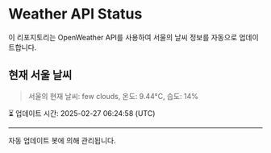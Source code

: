 
# Weather API Status

이 리포지토리는 OpenWeather API를 사용하여 서울의 날씨 정보를 자동으로 업데이트합니다.

## 현재 서울 날씨
> 서울의 현재 날씨: few clouds, 온도: 9.44°C, 습도: 14%

⏳ 업데이트 시간: 2025-02-27 06:24:58 (UTC)

---
자동 업데이트 봇에 의해 관리됩니다.
